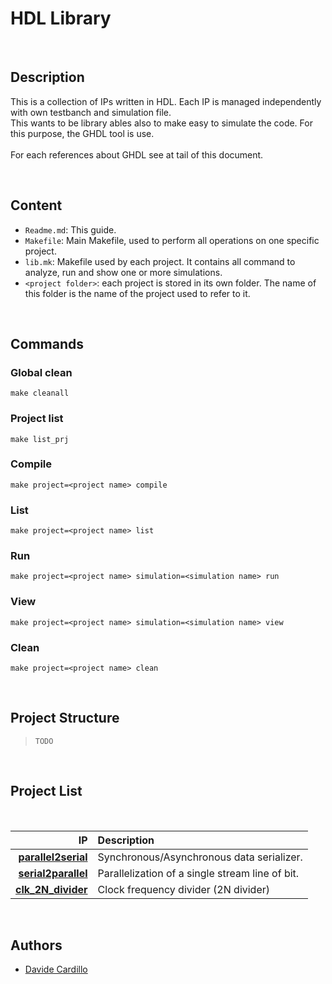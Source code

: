 HDL Library
===============================================================================

<br/>

Description
-------------------------------------------------------------------------------
This is a collection of IPs written in HDL. Each IP is managed independently with own testbanch and simulation file. <br/>
This wants to be library ables also to make easy to simulate the code. For this purpose, the GHDL tool is use. <br/>
<br/>
For each references about GHDL see at tail of this document.

<br/>

Content
-------------------------------------------------------------------------------
- ``Readme.md``: This guide.
-  ``Makefile``: Main Makefile, used to perform all operations on one specific project.
- ``lib.mk``: Makefile used by each project. It contains all command to analyze, run and show one or more simulations.
- ``<project folder>``: each project is stored in its own folder. The name of this folder is the name of the project used to refer to it.


<br/>

Commands
-------------------------------------------------------------------------------

### Global clean
```
make cleanall
```

### Project list
```
make list_prj
```

### Compile
```
make project=<project name> compile 
```

### List
```
make project=<project name> list 
```

### Run
```
make project=<project name> simulation=<simulation name> run
```

### View
```
make project=<project name> simulation=<simulation name> view
```

### Clean
```
make project=<project name> clean
```

<br/>

Project Structure
-------------------------------------------------------------------------------
>``TODO``

<br/>

Project List
-------------------------------------------------------------------------------
<br/>

|                                               IP | Description                                     |
| -----------------------------------------------: | :---------------------------------------------- |
| [**parallel2serial**](parallel2serial/README.md) | Synchronous/Asynchronous data serializer.       |
| [**serial2parallel**](serial2parallel/README.md) | Parallelization of a single stream line of bit. |
|   [**clk_2N_divider**](clk_2N_divider/README.md) | Clock frequency divider (2N divider)            |



<br/>

Authors
-------------------------------------------------------------------------------
- [Davide Cardillo](https://github.com/DavBoot01)
